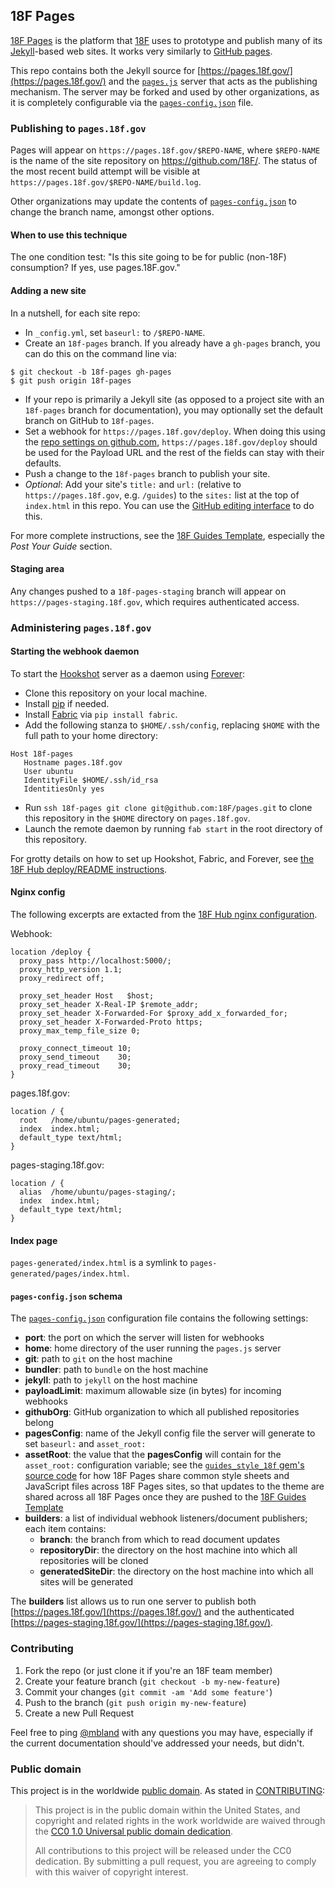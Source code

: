 ## 18F Pages

[18F Pages](https://pages.18f.gov/) is the platform that
[18F](https://18f.gsa.gov/) uses to prototype and publish many of its
[Jekyll](http://jekyllrb.com/)-based web sites. It works very similarly to
[GitHub pages](https://pages.github.com/).

This repo contains both the Jekyll source for
[https://pages.18f.gov/](https://pages.18f.gov/) and the
[`pages.js`](./pages.js) server that acts as the publishing mechanism. The
server may be forked and used by other organizations, as it is completely
configurable via the [`pages-config.json`](#pages-config) file.

### Publishing to `pages.18f.gov`

Pages will appear on `https://pages.18f.gov/$REPO-NAME`, where `$REPO-NAME` is
the name of the site repository on https://github.com/18F/. The status of the
most recent build attempt will be visible at
`https://pages.18f.gov/$REPO-NAME/build.log`.

Other organizations may update the contents of
[`pages-config.json`](#pages-config) to change the branch name, amongst
other options.

#### When to use this technique

The one condition test: "Is this site going to be for public (non-18F) consumption? If yes, use pages.18F.gov."

#### Adding a new site

In a nutshell, for each site repo:

- In `_config.yml`, set `baseurl:` to `/$REPO-NAME`.
- Create an `18f-pages` branch. If you already have a `gh-pages` branch, you
  can do this on the command line via:
```
$ git checkout -b 18f-pages gh-pages
$ git push origin 18f-pages
```
- If your repo is primarily a Jekyll site (as opposed to a project site with
  an `18f-pages` branch for documentation), you may optionally set the default
  branch on GitHub to `18f-pages`.
- Set a webhook for `https://pages.18f.gov/deploy`.  When doing this using the [repo settings on github.com](https://github.com/18F/THE-NAME-OF-YOUR-REPO/settings/hooks/new), `https://pages.18f.gov/deploy` should be used for the Payload URL and the rest of the fields can stay with their defaults. 
- Push a change to the `18f-pages` branch to publish your site.
- _Optional_: Add your site's `title:` and `url:` (relative to
  `https://pages.18f.gov`, e.g. `/guides`) to the `sites:` list at the top of
  `index.html` in this repo. You can use the [GitHub editing
  interface](https://github.com/18F/pages/edit/18f-pages/index.html) to do this.

For more complete instructions, see the [18F Guides
Template](https://pages.18f.gov/guides-template/), especially the _Post Your
Guide_ section.

#### Staging area

Any changes pushed to a `18f-pages-staging` branch will appear on
`https://pages-staging.18f.gov`, which requires authenticated access.

### Administering `pages.18f.gov`

#### Starting the webhook daemon

To start the [Hookshot](https://www.npmjs.com/package/hookshot) server as a
daemon using [Forever](https://www.npmjs.com/package/forever):

- Clone this repository on your local machine.
- Install [pip](https://pip.pypa.io/) if needed.
- Install [Fabric](http://www.fabfile.org/) via `pip install fabric`.
- Add the following stanza to `$HOME/.ssh/config`, replacing `$HOME` with the
  full path to your home directory:
```
Host 18f-pages
   Hostname pages.18f.gov
   User ubuntu
   IdentityFile $HOME/.ssh/id_rsa
   IdentitiesOnly yes
```
- Run `ssh 18f-pages git clone git@github.com:18F/pages.git` to clone this
  repository in the `$HOME` directory on `pages.18f.gov`.
- Launch the remote daemon by running `fab start` in the root directory of
  this repository.

For grotty details on how to set up Hookshot, Fabric, and Forever, see [the
18F Hub deploy/README
instructions](https://github.com/18F/hub/tree/master/deploy#preparing-for-automated-deployment).

#### Nginx config

The following excerpts are extacted from the [18F Hub nginx
configuration](https://github.com/18F/hub/blob/master/deploy/etc/nginx/vhosts/pages.conf).

Webhook:
```
location /deploy {
  proxy_pass http://localhost:5000/;
  proxy_http_version 1.1;
  proxy_redirect off;

  proxy_set_header Host   $host;
  proxy_set_header X-Real-IP $remote_addr;
  proxy_set_header X-Forwarded-For $proxy_add_x_forwarded_for;
  proxy_set_header X-Forwarded-Proto https;
  proxy_max_temp_file_size 0;

  proxy_connect_timeout 10;
  proxy_send_timeout    30;
  proxy_read_timeout    30;
}
```

pages.18f.gov:
```
location / {
  root   /home/ubuntu/pages-generated;
  index  index.html;
  default_type text/html;
}
```

pages-staging.18f.gov:
```
location / {
  alias  /home/ubuntu/pages-staging/;
  index  index.html;
  default_type text/html;
}
```

#### Index page

`pages-generated/index.html` is a symlink to
`pages-generated/pages/index.html`.

#### <a name="pages-config"></a>`pages-config.json` schema

The [`pages-config.json`](./pages-config.json) configuration file contains the
following settings:

* **port**: the port on which the server will listen for webhooks
* **home**: home directory of the user running the `pages.js` server
* **git**:  path to `git` on the host machine
* **bundler**: path to `bundle` on the host machine
* **jekyll**:  path to `jekyll` on the host machine
* **payloadLimit**: maximum allowable size (in bytes) for incoming webhooks
* **githubOrg**: GitHub organization to which all published repositories
  belong
* **pagesConfig**: name of the Jekyll config file the server will generate to
  set `baseurl:` and `asset_root:`
* **assetRoot**: the value that the **pagesConfig** will contain for the
  `asset_root:` configuration variable; see the [`guides_style_18f` gem's source
  code](https://github.com/18F/guides-style) for how 18F Pages share common
  style sheets and JavaScript files across 18F Pages sites, so that updates to
  the theme are shared across all 18F Pages once they are pushed to the [18F
  Guides Template](https://pages.18f.gov/guides-template/)
* **builders**: a list of individual webhook listeners/document publishers;
  each item contains:
  * **branch**: the branch from which to read document updates
  * **repositoryDir**: the directory on the host machine into which all
    repositories will be cloned
  * **generatedSiteDir**: the directory on the host machine into which all
    sites will be generated

The **builders** list allows us to run one server to publish both
[https://pages.18f.gov/](https://pages.18f.gov/) and the authenticated
[https://pages-staging.18f.gov/](https://pages-staging.18f.gov/).

### Contributing

1. Fork the repo (or just clone it if you're an 18F team member)
2. Create your feature branch (`git checkout -b my-new-feature`)
3. Commit your changes (`git commit -am 'Add some feature'`)
4. Push to the branch (`git push origin my-new-feature`)
5. Create a new Pull Request

Feel free to ping [@mbland](https://github.com/mbland) with any questions you
may have, especially if the current documentation should've addressed your
needs, but didn't.

### Public domain

This project is in the worldwide [public domain](LICENSE.md). As stated in [CONTRIBUTING](CONTRIBUTING.md):

> This project is in the public domain within the United States, and copyright
> and related rights in the work worldwide are waived through the [CC0 1.0
> Universal public domain
> dedication](https://creativecommons.org/publicdomain/zero/1.0/).
>
> All contributions to this project will be released under the CC0 dedication.
> By submitting a pull request, you are agreeing to comply with this waiver of
> copyright interest.
